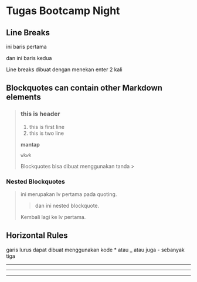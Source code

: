 # Tugas Bootcamp Night

## Line Breaks
ini baris pertama

dan ini baris kedua

Line breaks dibuat dengan menekan enter 2 kali

## Blockquotes can contain other Markdown elements

> ### this is header
>
>1. this is first line
>2. this is two line
>
> __mantap__
>
> ``wkwk``
>
> Blockquotes bisa dibuat menggunakan tanda >

### Nested Blockquotes

> ini merupakan lv pertama pada quoting.
>
> > dan ini nested blockquote.
>
> Kembali lagi ke lv pertama.

## Horizontal Rules

garis lurus dapat dibuat menggunakan kode * atau _ atau juga - sebanyak tiga

***
____
---